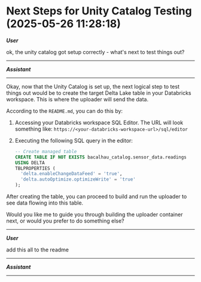 <!-- Generated by SpecStory -->

# Next Steps for Unity Catalog Testing (2025-05-26 11:28:18)

_**User**_

ok, the unity catalog got setup correctly - what's next to test things out?

---

_**Assistant**_



---

Okay, now that the Unity Catalog is set up, the next logical step to test things out would be to create the target Delta Lake table in your Databricks workspace. This is where the uploader will send the data.

According to the `README.md`, you can do this by:

1.  Accessing your Databricks workspace SQL Editor. The URL will look something like: `https://<your-databricks-workspace-url>/sql/editor`
2.  Executing the following SQL query in the editor:

    ```sql
    -- Create managed table
    CREATE TABLE IF NOT EXISTS bacalhau_catalog.sensor_data.readings
    USING DELTA
    TBLPROPERTIES (
      'delta.enableChangeDataFeed' = 'true',
      'delta.autoOptimize.optimizeWrite' = 'true'
    );
    ```

After creating the table, you can proceed to build and run the uploader to see data flowing into this table.

Would you like me to guide you through building the uploader container next, or would you prefer to do something else?

---

_**User**_

add this all to the readme

---

_**Assistant**_



---

